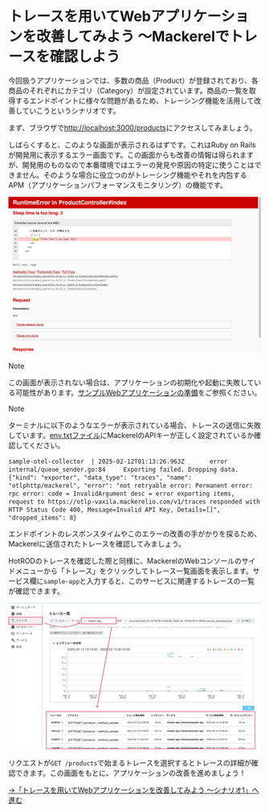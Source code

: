 # トレースを用いてWebアプリケーションを改善してみよう 〜Mackerelでトレースを確認しよう

今回扱うアプリケーションでは、多数の商品（Product）が登録されており、各商品のそれぞれにカテゴリ（Category）が設定されています。商品の一覧を取得するエンドポイントに様々な問題があるため、トレーシング機能を活用して改善していこうというシナリオです。

まず、ブラウザで[http://localhost:3000/products](http://localhost:3000/products)にアクセスしてみましょう。

しばらくすると、このような画面が表示されるはずです。これはRuby on Railsが開発用に表示するエラー画面です。この画面からも改善の情報は得られますが、開発用のものなので本番環境ではエラーの発見や原因の特定に使うことはできません。そのような場合に役立つのがトレーシング機能やそれを内包するAPM（アプリケーションパフォーマンスモニタリング）の機能です。

![RuntimeError in ProductController#index](rails-error.png)

> [!NOTE]
> この画面が表示されない場合は、アプリケーションの初期化や起動に失敗している可能性があります。[サンプルWebアプリケーションの準備](../12-prepare-webapp/README.md)をご参照ください。

> [!NOTE]
> ターミナルに以下のようなエラーが表示されている場合、トレースの送信に失敗しています。[env.txtファイル](../../demo/env.txt)にMackerelのAPIキーが正しく設定されているか確認してください。
>
> ```shell
> sample-otel-collector  | 2025-02-12T01:13:26.963Z       error   internal/queue_sender.go:84     Exporting failed. Dropping data.        {"kind": "exporter", "data_type": "traces", "name": "otlphttp/mackerel", "error": "not retryable error: Permanent error: rpc error: code = InvalidArgument desc = error exporting items, request to https://otlp-vaxila.mackerelio.com/v1/traces responded with HTTP Status Code 400, Message=Invalid API Key, Details=[]", "dropped_items": 8}
> ```

エンドポイントのレスポンスタイムやこのエラーの改善の手がかりを探るため、Mackerelに送信されたトレースを確認してみましょう。

HotRODのトレースを確認した際と同様に、MackerelのWebコンソールのサイドメニューから「トレース」をクリックしてトレース一覧画面を表示します。サービス欄に`sample-app`と入力すると、このサービスに関連するトレースの一覧が確認できます。

![トレース一覧](tracing.png)

リクエストが`GET /products`で始まるトレースを選択するとトレースの詳細が確認できます。この画面をもとに、アプリケーションの改善を進めましょう！

[→「トレースを用いてWebアプリケーションを改善してみよう 〜シナリオ1」へ進む](../15-scenario1/README.md)
